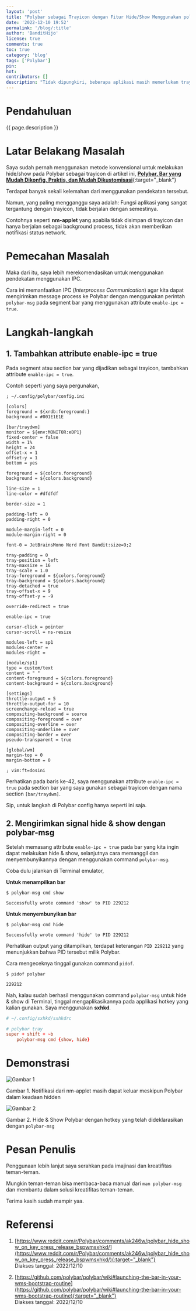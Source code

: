 ```yaml
---
layout: 'post'
title: "Polybar sebagai Trayicon dengan Fitur Hide/Show Menggunakan polybar-msg"
date: '2022-12-10 19:52'
permalink: '/blog/:title'
author: 'BanditHijo'
license: true
comments: true
toc: true
category: 'blog'
tags: ['Polybar']
pin:
hot:
contributors: []
description: "Tidak dipungkiri, beberapa aplikasi masih memerlukan trayicon. Bahkan ada beberapa aplikasi yang tidak dapat berjalan apabila tidak terdapat tempat untuk meletakkan trayicon. Untuk beberapa Window Manager yang tidak memiliki Bar yang menyediakan trayicon, kita dapat memanfaatkan Polybar sebagai tempat menyimpan trayicon."
---
```


# Pendahuluan

{{ page.description }}

# Latar Belakang Masalah

Saya sudah pernah menggunakan metode konvensional untuk melakukan hide/show pada Polybar sebagai trayicon di artikel ini, [**Polybar, Bar yang Mudah Dikonfig, Praktis, dan Mudah Dikustomisasi**](/blog/polybar-mudah-dikonfig-dan-praktis#showhide-bar-untuk-trayicon-konvensional){:target="_blank"}

Terdapat banyak sekali kelemahan dari menggunakan pendekatan tersebut.

Namun, yang paling mengganggu saya adalah: Fungsi aplikasi yang sangat tergantung dengan trayicon, tidak berjalan dengan semestinya.

Contohnya seperti **nm-applet** yang apabila tidak disimpan di trayicon dan hanya berjalan sebagai background process, tidak akan memberikan notifikasi status network.

# Pemecahan Masalah

Maka dari itu, saya lebih merekomendasikan untuk menggunakan pendekatan menggunakan IPC.

Cara ini memanfaatkan IPC (*Interprocess Communication*) agar kita dapat mengirimkan message process ke Polybar dengan menggunakan perintah `polybar-msg` pada segment bar yang menggunakan attribute `enable-ipc = true`.

# Langkah-langkah

## 1. Tambahkan attribute enable-ipc = true

Pada segment atau section bar yang dijadikan sebagai trayicon, tambahkan attribute `enable-ipc = true`.

Contoh seperti yang saya pergunakan,

```dosini
; ~/.config/polybar/config.ini

[colors]
foreground = ${xrdb:foreground:}
background = #001E1E1E

[bar/traydwm]
monitor = ${env:MONITOR:eDP1}
fixed-center = false
width = 1%
height = 24
offset-x = 1
offset-y = 1
bottom = yes

foreground = ${colors.foreground}
background = ${colors.background}

line-size = 1
line-color = #dfdfdf

border-size = 1

padding-left = 0
padding-right = 0

module-margin-left = 0
module-margin-right = 0

font-0 = JetBrainsMono Nerd Font Bandit:size=9;2

tray-padding = 0
tray-position = left
tray-maxsize = 16
tray-scale = 1.0
tray-foreground = ${colors.foreground}
tray-background = ${colors.background}
tray-detached = true
tray-offset-x = 9
tray-offset-y = -9

override-redirect = true

enable-ipc = true

cursor-click = pointer
cursor-scroll = ns-resize

modules-left = sp1
modules-center =
modules-right =

[module/sp1]
type = custom/text
content = " "
content-foreground = ${colors.foreground}
content-background = ${colors.background}

[settings]
throttle-output = 5
throttle-output-for = 10
screenchange-reload = true
compositing-background = source
compositing-foreground = over
compositing-overline = over
compositing-underline = over
compositing-border = over
pseudo-transparent = true

[global/wm]
margin-top = 0
margin-bottom = 0

; vim:ft=dosini
```

Perhatikan pada baris ke-42, saya menggunakan attribute `enable-ipc = true` pada section bar yang saya gunakan sebagai trayicon dengan nama section `[bar/traydwm]`.

Sip, untuk langkah di Polybar config hanya seperti ini saja.

## 2. Mengirimkan signal hide & show dengan polybar-msg

Setelah memasang attribute `enable-ipc = true` pada bar yang kita ingin dapat melakukan hide & show, selanjutnya cara memanggil dan menyembunyikannya dengan menggunakan command `polybar-msg`.

Coba dulu jalankan di Terminal emulator,

**Untuk menampilkan bar**

```
$ polybar-msg cmd show
```

```
Successfully wrote command 'show' to PID 229212
```

**Untuk menyembunyikan bar**

```
$ polybar-msg cmd hide
```

```
Successfully wrote command 'hide' to PID 229212
```

Perhatikan output yang ditampilkan, terdapat keterangan `PID 229212` yang menunjukkan bahwa PID tersebut milik Polybar.

Cara mengeceknya tinggal gunakan command `pidof`.

```
$ pidof polybar
```

```
229212
```

Nah, kalau sudah berhasil menggunakan command `polybar-msg` untuk hide & show di Terminal, tinggal mengaplikasikannya pada applikasi hotkey yang kalian gunakan. Saya menggunakan **sxhkd**.

```conf
# ~/.config/sxhkd/sxhkdrc

# polybar tray
super + shift + ~b
    polybar-msg cmd {show, hide}
```

# Demonstrasi

![Gambar 1](/assets/images/posts/2022/2022-12-10-01-gambar-01.gif)

Gambar 1. Notifikasi dari nm-applet masih dapat keluar meskipun Polybar dalam keadaan hidden

![Gambar 2](/assets/images/posts/2022/2022-12-10-01-gambar-02.gif)

Gambar 2. Hide & Show Polybar dengan hotkey yang telah dideklarasikan dengan `polybar-msg`


# Pesan Penulis

Penggunaan lebih lanjut saya serahkan pada imajinasi dan kreatifitas teman-teman.

Mungkin teman-teman bisa membaca-baca manual dari `man polybar-msg` dan membantu dalam solusi kreatifitas teman-teman.

Terima kasih sudah mampir yaa.


# Referensi

1. [https://www.reddit.com/r/Polybar/comments/ak246w/polybar_hide_show_on_key_press_release_bspwmsxhkd/](https://www.reddit.com/r/Polybar/comments/ak246w/polybar_hide_show_on_key_press_release_bspwmsxhkd/){:target="_blank"}
<br>Diakses tanggal: 2022/12/10

1. [https://github.com/polybar/polybar/wiki#launching-the-bar-in-your-wms-bootstrap-routine](https://github.com/polybar/polybar/wiki#launching-the-bar-in-your-wms-bootstrap-routine){:target="_blank"}
<br>Diakses tanggal: 2022/12/10
